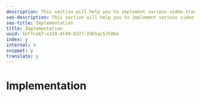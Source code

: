 ```yaml
---
description: This section will help you to implement various video tracking features using MediaHeartbeat.
seo-description: This section will help you to implement various video tracking features using MediaHeartbeat.
seo-title: Implementation
title: Implementation
uuid: 1bffce67-e320-4f49-8377-2d65ac5358be
index: y
internal: n
snippet: y
translate: y
---
```


# Implementation





